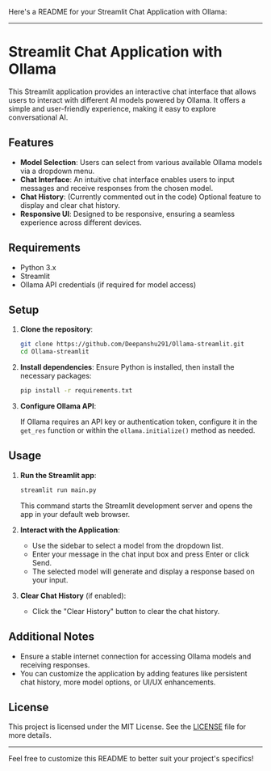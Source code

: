 Here's a README for your Streamlit Chat Application with Ollama:

---

# Streamlit Chat Application with Ollama

This Streamlit application provides an interactive chat interface that allows users to interact with different AI models powered by Ollama. It offers a simple and user-friendly experience, making it easy to explore conversational AI.

## Features

- **Model Selection**: Users can select from various available Ollama models via a dropdown menu.
- **Chat Interface**: An intuitive chat interface enables users to input messages and receive responses from the chosen model.
- **Chat History**: (Currently commented out in the code) Optional feature to display and clear chat history.
- **Responsive UI**: Designed to be responsive, ensuring a seamless experience across different devices.

## Requirements

- Python 3.x
- Streamlit
- Ollama API credentials (if required for model access)

## Setup

1. **Clone the repository**:

   ```bash
   git clone https://github.com/Deepanshu291/Ollama-streamlit.git
   cd Ollama-streamlit
   ```

2. **Install dependencies**: Ensure Python is installed, then install the necessary packages:

   ```bash
   pip install -r requirements.txt
   ```

3. **Configure Ollama API**:

   If Ollama requires an API key or authentication token, configure it in the `get_res` function or within the `ollama.initialize()` method as needed.

## Usage

1. **Run the Streamlit app**:

   ```bash
   streamlit run main.py
   ```

   This command starts the Streamlit development server and opens the app in your default web browser.

2. **Interact with the Application**:

   - Use the sidebar to select a model from the dropdown list.
   - Enter your message in the chat input box and press Enter or click Send.
   - The selected model will generate and display a response based on your input.

3. **Clear Chat History** (if enabled):

   - Click the "Clear History" button to clear the chat history.

## Additional Notes

- Ensure a stable internet connection for accessing Ollama models and receiving responses.
- You can customize the application by adding features like persistent chat history, more model options, or UI/UX enhancements.

## License

This project is licensed under the MIT License. See the [LICENSE](LICENSE) file for more details.

---

Feel free to customize this README to better suit your project's specifics!